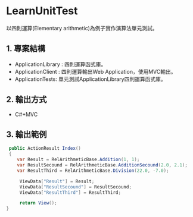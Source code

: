 ﻿# LearnUnitTest
以四則運算(Elementary arithmetic)為例子實作演算法單元測試。

## 1. 專案結構
* ApplicationLibrary : 四則運算函式庫。
* ApplicationClient : 四則運算輸出Web Application，使用MVC輸出。 
* ApplicationTests: 單元測試ApplicationLibrary四則運算函式庫。

## 2. 輸出方式
* C#+MVC

## 3. 輸出範例
```cs
 public ActionResult Index()
 {
    var Result = RelArithmeticBase.Addition(1, 1);
    var ResultSecound = RelArithmeticBase.AdditionSecound(2.0, 2.1);
    var ResultThird = RelArithmeticBase.Division(22.0, -7.0);

     ViewData["Result"] = Result;
     ViewData["ResultSecound"] = ResultSecound;
     ViewData["ResultThird"] = ResultThird;

     return View();
}
